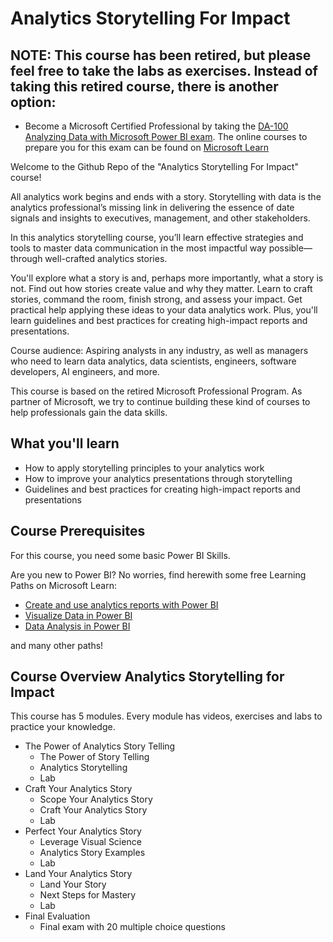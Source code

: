 # Analytics Storytelling For Impact

## NOTE: This course has been retired, but please feel free to take the labs as exercises. Instead of taking this retired course, there is another option:

* Become a Microsoft Certified Professional by taking the [DA-100 Analyzing Data with Microsoft Power BI exam](https://docs.microsoft.com/en-us/learn/certifications/data-analyst-associate/). The online courses to prepare you for this exam can be found on [Microsoft Learn](https://docs.microsoft.com/en-us/users/mariandragt-datachangers/collections/e4mkud3mm4r455)

Welcome to the Github Repo of the "Analytics Storytelling For Impact" course!

All analytics work begins and ends with a story. Storytelling with data is the analytics professional’s missing link in delivering the essence of date signals and insights to executives, management, and other stakeholders.

In this analytics storytelling course, you’ll learn effective strategies and tools to master data communication in the most impactful way possible—through well-crafted analytics stories.

You'll explore what a story is and, perhaps more importantly, what a story is not. Find out how stories create value and why they matter. Learn to craft stories, command the room, finish strong, and assess your impact. Get practical help applying these ideas to your data analytics work. Plus, you'll learn guidelines and best practices for creating high-impact reports and presentations.

Course audience: Aspiring analysts in any industry, as well as managers who need to learn data analytics, data scientists, engineers, software developers, AI engineers, and more.

This course is based on the retired Microsoft Professional Program. As partner of Microsoft, we try to continue building these kind of courses to help professionals gain the data skills.

## What you'll learn

* How to apply storytelling principles to your analytics work
* How to improve your analytics presentations through storytelling
* Guidelines and best practices for creating high-impact reports and presentations

## Course Prerequisites

For this course, you need some basic Power BI Skills.

Are you new to Power BI? No worries, find herewith some free Learning Paths on Microsoft Learn:

* [Create and use analytics reports with Power BI](https://docs.microsoft.com/en-us/learn/paths/create-use-analytics-reports-power-bi/?WT.mc_id=AI-MVP-5002978)
* [Visualize Data in Power BI](https://docs.microsoft.com/learn/paths/visualize-data-power-bi/?WT.mc_id=AI-MVP-5002978)
* [Data Analysis in Power BI](https://docs.microsoft.com/learn/paths/perform-analytics-power-bi/?WT.mc_id=AI-MVP-5002978)

and many other paths!

## Course Overview Analytics Storytelling for Impact

This course has 5 modules. Every module has videos, exercises and labs to practice your knowledge.

* The Power of Analytics Story Telling
    * The Power of Story Telling
    * Analytics Storytelling
    * Lab
* Craft Your Analytics Story
    * Scope Your Analytics Story
    * Craft Your Analytics Story
    * Lab
* Perfect Your Analytics Story
    * Leverage Visual Science
    * Analytics Story Examples
    * Lab
* Land Your Analytics Story
    * Land Your Story
    * Next Steps for Mastery
    * Lab
* Final Evaluation
    * Final exam with 20 multiple choice questions
